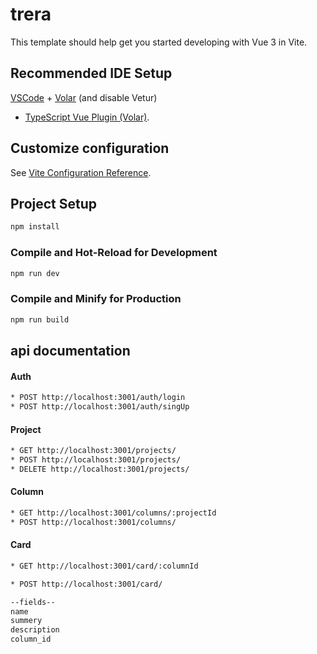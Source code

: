 # trera

This template should help get you started developing with Vue 3 in Vite.

## Recommended IDE Setup

[VSCode](https://code.visualstudio.com/) + [Volar](https://marketplace.visualstudio.com/items?itemName=Vue.volar) (and
disable Vetur)
+ [TypeScript Vue Plugin (Volar)](https://marketplace.visualstudio.com/items?itemName=Vue.vscode-typescript-vue-plugin).

## Customize configuration

See [Vite Configuration Reference](https://vitejs.dev/config/).

## Project Setup

```sh
npm install
```

### Compile and Hot-Reload for Development

```sh
npm run dev
```

### Compile and Minify for Production

```sh
npm run build
```

## api documentation


#### Auth
```sh
* POST http://localhost:3001/auth/login
* POST http://localhost:3001/auth/singUp
```

#### Project
```sh
* GET http://localhost:3001/projects/
* POST http://localhost:3001/projects/
* DELETE http://localhost:3001/projects/
```

#### Column
```sh
* GET http://localhost:3001/columns/:projectId
* POST http://localhost:3001/columns/
```

#### Card
```sh
* GET http://localhost:3001/card/:columnId
```

```sh
* POST http://localhost:3001/card/

--fields--
name
summery
description
column_id
```